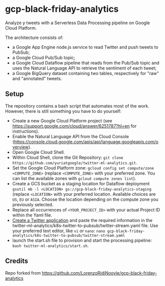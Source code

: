 # gcp-black-friday-analytics
Analyze y tweets with a Serverless Data Processing pipeline on Google Cloud Platform.

The architecture consists of:
- a Google App Engine node.js service to read Twitter and push tweets to PubSub;
- a Google Cloud Pub/Sub topic;
- a Google Cloud Dataflow pipeline that reads from the Pub/Sub topic and uses the Natural Language API to retrieve the sentiment of each tweet;
- a Google BigQuery dataset containing two tables, respectively for "raw" and "annotated" tweets.

## Setup
The repository contains a bash script that automates most of the work. However, there is still something you have to do yourself:

- Create a new Google Cloud Platform project (see https://support.google.com/cloud/answer/6251787?hl=en for instructions).
- Enable the Natural Language API from the Cloud Console (https://console.cloud.google.com/apis/api/language.googleapis.com/overview).
- Open Google Cloud Shell.
- Within Cloud Shell, clone the Git Repository: `git clone https://github.com/yuriatgoogle/twitter-ml-analytics.git`.
- Set the Google Cloud Platform zone: `gcloud config set compute/zone <COMPUTE_ZONE>` (replace `<COMPUTE_ZONE>` with your preferred zone. You can list the available zones with `gcloud compute zones list`).
- Create a GCS bucket as a staging location for Dataflow deployment `gsutil mb -l <LOCATION> gs://gcp-black-friday-analytics-staging` (replace `<LOCATION>` with your preferred location. Available choices are `US`, `EU` or `ASIA`. Choose the location depending on the compute zone you previously selected.
- Replace all occurrences of `<YOUR_PROJECT_ID>` with your actual Project ID within the Yaml file. 
- [Create a Twitter application](https://apps.twitter.com/app/new) and paste the required information in the twitter-ml-analytics/k8s-twitter-to-pubsub/twitter-stream.yaml file. Use your preferred text editor, like `vi` or `nano`: `nano gcp-black-friday-analytics/k8s-twitter-to-pubsub/twitter-stream.yaml`
- launch the start.sh file to provision and start the processing pipeline: `bash twitter-ml-analytics/start.sh`.

## Credits
Repo forked from https://github.com/LorenzoRidiNoovle/gcp-black-friday-analytics

